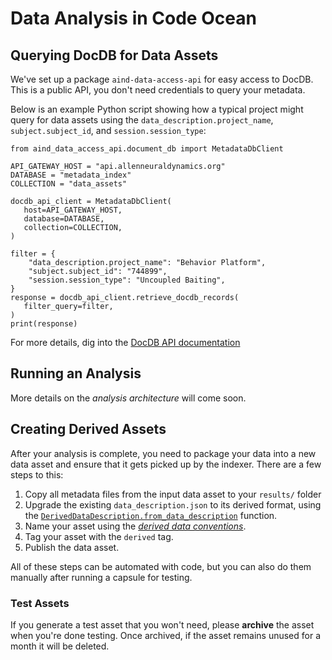 # Data Analysis in Code Ocean

## Querying DocDB for Data Assets

We've set up a package `aind-data-access-api` for easy access to DocDB. This is a public API, you don't need credentials to query your metadata.

Below is an example Python script showing how a typical project might query for data assets using the `data_description.project_name`, `subject.subject_id`, and `session.session_type`:

```
from aind_data_access_api.document_db import MetadataDbClient

API_GATEWAY_HOST = "api.allenneuraldynamics.org"
DATABASE = "metadata_index"
COLLECTION = "data_assets"

docdb_api_client = MetadataDbClient(
   host=API_GATEWAY_HOST,
   database=DATABASE,
   collection=COLLECTION,
)

filter = {
    "data_description.project_name": "Behavior Platform",
    "subject.subject_id": "744899",
    "session.session_type": "Uncoupled Baiting",
}
response = docdb_api_client.retrieve_docdb_records(
   filter_query=filter,
)
print(response)
```

For more details, dig into the [DocDB API documentation](https://aind-data-access-api.readthedocs.io/en/latest/)

## Running an Analysis

More details on the *analysis architecture* will come soon.

## Creating Derived Assets

After your analysis is complete, you need to package your data into a new data asset and ensure that it gets picked up by the indexer. There are a few steps to this:

1. Copy all metadata files from the input data asset to your `results/` folder
2. Upgrade the existing `data_description.json` to its derived format, using the [`DerivedDataDescription.from_data_description`](https://github.com/AllenNeuralDynamics/aind-data-schema/blob/c1ae7aa6052080fdf4b6de07cdad32210eea12b5/src/aind_data_schema/core/data_description.py#L196) function.
3. Name your asset using the [_derived data conventions_](https://aind-data-schema.readthedocs.io/en/latest/data_organization.html#derived-data-conventions).
4. Tag your asset with the `derived` tag.
5. Publish the data asset.

All of these steps can be automated with code, but you can also do them manually after running a capsule for testing.

### Test Assets

If you generate a test asset that you won't need, please **archive** the asset when you're done testing. Once archived, if the asset remains unused for a month it will be deleted.